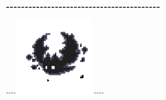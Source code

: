 ## -----------------------------------------

---- ![](https://github.com/KimiyaPoozesh/KimiyaPoozesh/blob/main/bat.gif)  ----


